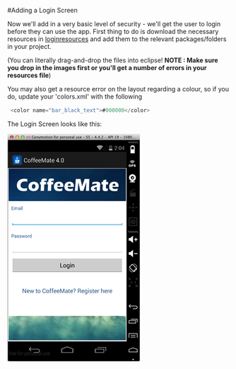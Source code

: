 #Adding a Login Screen

Now we'll add in a very basic level of security - we'll get the user to login before they can use the app. First thing to do is download the necessary resources in [loginresources](../archives/loginresources.zip) and add them to the relevant packages/folders in your project. 

(You can literally drag-and-drop the files into eclipse! <b>NOTE : Make sure you drop in the images first or you'll get a number of errors in your resources file</b>)

You may also get a resource error on the layout regarding a colour, so if you do, update your 'colors.xml' with the following

~~~java
 <color name="bar_black_text">#000000</color>
~~~

The Login Screen looks like this:

 ![](../img/lab504.png)